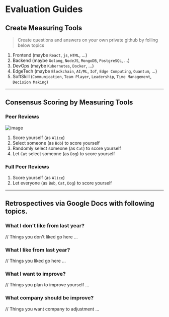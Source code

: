 # Evaluation Guides

## Create Measuring Tools
> Create questions and answers on your own private github by folling below topics
1. Frontend (maybe `React`, `js`, `HTML`, ...)
1. Backend (maybe `Golang`, `NodeJS`, `MongoDB`, `PostgreSQL`, ...)
1. DevOps (maybe `Kubernetes`, `Docker`, ...)
1. EdgeTech (maybe `Blockchain`, `AI/ML`, `IoT`, `Edge Computing`, `Quantum`, ...)
1. SoftSkill (`Communication`, `Team Player`, `Leadership`, `Time Management`, `Decision Making`)
- - -
## Consensus Scoring by Measuring Tools
### Peer Reviews
![image](https://user-images.githubusercontent.com/97060/52560425-e5c66780-2e2a-11e9-8b79-bbcb9b720d42.png)
1. Score yourself (as `Alice`)
1. Select someone (as `Bob`) to score yourself
1. Randomly select someone (as `Cat`) to score yourself
1. Let `Cat` select someone (as `Dog`) to score yourself

### Full Peer Reviews
1. Score yourself (as `Alice`)
1. Let everyone (as `Bob`, `Cat`, `Dog`) to score yourself

- - -
## Retrospectives via Google Docs with following topics.
### What I don't like from last year?
// Things you don't liked go here ...

### What I like from last year?
// Things you liked go here ...

### What I want to improve?
// Things you plan to improve yourself ...

### What company should be improve?
// Things you want company to adjustment ...
